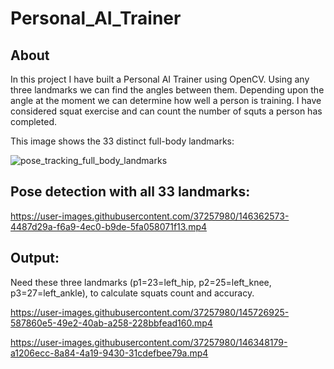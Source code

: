 # Personal_AI_Trainer

## About

In this project I have built a Personal AI Trainer using OpenCV. Using any three landmarks we can find the angles between them. Depending upon the angle at the moment we can determine how well a person is training. I have considered squat exercise and can count the number of squts a person has completed. 

This image shows the 33 distinct full-body landmarks:

![pose_tracking_full_body_landmarks](https://user-images.githubusercontent.com/37257980/145725762-2c659af2-ec3d-492b-b1b9-0c8e9157d869.png)


## Pose detection with all 33 landmarks:

https://user-images.githubusercontent.com/37257980/146362573-4487d29a-f6a9-4ec0-b9de-5fa058071f13.mp4





## Output:


Need these three landmarks (p1=23=left_hip,  p2=25=left_knee,  p3=27=left_ankle), to calculate squats count and accuracy.

https://user-images.githubusercontent.com/37257980/145726925-587860e5-49e2-40ab-a258-228bbfead160.mp4



https://user-images.githubusercontent.com/37257980/146348179-a1206ecc-8a84-4a19-9430-31cdefbee79a.mp4

